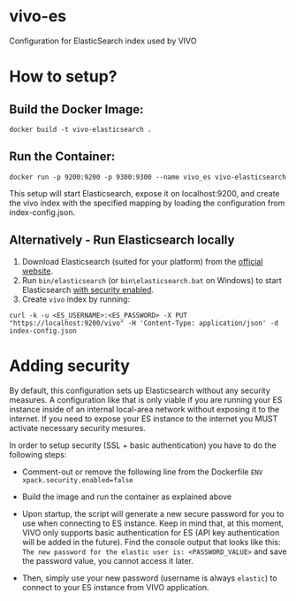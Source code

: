 # vivo-es
Configuration for ElasticSearch index used by VIVO

# How to setup?

## Build the Docker Image:

```
docker build -t vivo-elasticsearch .
```

## Run the Container:

```
docker run -p 9200:9200 -p 9300:9300 --name vivo_es vivo-elasticsearch
```

This setup will start Elasticsearch, expose it on localhost:9200, and create the vivo index with the specified mapping by loading the configuration from index-config.json.

## Alternatively - Run Elasticsearch locally

1. Download Elasticsearch (suited for your platform) from the [official website](https://www.elastic.co/downloads/elasticsearch).
2. Run `bin/elasticsearch` (or `bin\elasticsearch.bat` on Windows) to start Elasticsearch [with security enabled](https://www.elastic.co/guide/en/elasticsearch/reference/current/configuring-stack-security.html).
3. Create `vivo` index by running:
   
```
curl -k -u <ES_USERNAME>:<ES_PASSWORD> -X PUT "https://localhost:9200/vivo" -H 'Content-Type: application/json' -d index-config.json
```

# Adding security
By default, this configuration sets up Elasticsearch without any security measures. A configuration like that is only viable if you are running your ES instance inside of an internal local-area network without exposing it to the internet. If you need to expose your ES instance to the internet you MUST activate necessary security mesures.

In order to setup security (SSL + basic authentication) you have to do the following steps:

- Comment-out or remove the following line from the Dockerfile `ENV xpack.security.enabled=false`

- Build the image and run the container as explained above

- Upon startup, the script will generate a new secure password for you to use when connecting to ES instance. Keep in mind that, at this moment, VIVO only supports basic authentication for ES (API key authentication will be added in the future). Find the console output that looks like this: `The new password for the elastic user is: <PASSWORD_VALUE>` and save the password value, you cannot access it later.

- Then, simply use your new password (username is always `elastic`) to connect to your ES instance from VIVO application.
